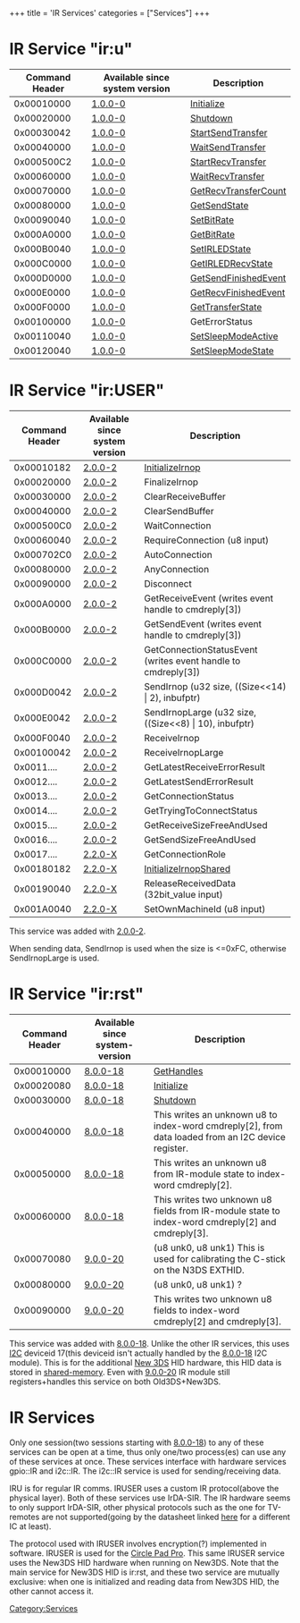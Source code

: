 +++
title = 'IR Services'
categories = ["Services"]
+++

# IR Service "ir:u"

| Command Header | Available since system version | Description                                                 |
|----------------|--------------------------------|-------------------------------------------------------------|
| 0x00010000     | [1.0.0-0](1.0.0-0 "wikilink")  | [Initialize](IRU:Initialize "wikilink")                     |
| 0x00020000     | [1.0.0-0](1.0.0-0 "wikilink")  | [Shutdown](IRU:Shutdown "wikilink")                         |
| 0x00030042     | [1.0.0-0](1.0.0-0 "wikilink")  | [StartSendTransfer](IRU:StartSendTransfer "wikilink")       |
| 0x00040000     | [1.0.0-0](1.0.0-0 "wikilink")  | [WaitSendTransfer](IRU:WaitSendTransfer "wikilink")         |
| 0x000500C2     | [1.0.0-0](1.0.0-0 "wikilink")  | [StartRecvTransfer](IRU:StartRecvTransfer "wikilink")       |
| 0x00060000     | [1.0.0-0](1.0.0-0 "wikilink")  | [WaitRecvTransfer](IRU:WaitRecvTransfer "wikilink")         |
| 0x00070000     | [1.0.0-0](1.0.0-0 "wikilink")  | [GetRecvTransferCount](IRU:GetRecvTransferCount "wikilink") |
| 0x00080000     | [1.0.0-0](1.0.0-0 "wikilink")  | [GetSendState](IRU:GetSendState "wikilink")                 |
| 0x00090040     | [1.0.0-0](1.0.0-0 "wikilink")  | [SetBitRate](IRU:SetBitRate "wikilink")                     |
| 0x000A0000     | [1.0.0-0](1.0.0-0 "wikilink")  | [GetBitRate](IRU:GetBitRate "wikilink")                     |
| 0x000B0040     | [1.0.0-0](1.0.0-0 "wikilink")  | [SetIRLEDState](IRU:SetIRLEDState "wikilink")               |
| 0x000C0000     | [1.0.0-0](1.0.0-0 "wikilink")  | [GetIRLEDRecvState](IRU:GetIRLEDRecvState "wikilink")       |
| 0x000D0000     | [1.0.0-0](1.0.0-0 "wikilink")  | [GetSendFinishedEvent](IRU:GetSendFinishedEvent "wikilink") |
| 0x000E0000     | [1.0.0-0](1.0.0-0 "wikilink")  | [GetRecvFinishedEvent](IRU:GetRecvFinishedEvent "wikilink") |
| 0x000F0000     | [1.0.0-0](1.0.0-0 "wikilink")  | [GetTransferState](IRU:GetTransferState "wikilink")         |
| 0x00100000     | [1.0.0-0](1.0.0-0 "wikilink")  | GetErrorStatus                                              |
| 0x00110040     | [1.0.0-0](1.0.0-0 "wikilink")  | [SetSleepModeActive](IRU:SetSleepModeActive "wikilink")     |
| 0x00120040     | [1.0.0-0](1.0.0-0 "wikilink")  | [SetSleepModeState](IRU:SetSleepModeState "wikilink")       |

# IR Service "ir:USER"

| Command Header | Available since system version | Description                                                      |
|----------------|--------------------------------|------------------------------------------------------------------|
| 0x00010182     | [2.0.0-2](2.0.0-2 "wikilink")  | [InitializeIrnop](IRUSER:InitializeIrnop "wikilink")             |
| 0x00020000     | [2.0.0-2](2.0.0-2 "wikilink")  | FinalizeIrnop                                                    |
| 0x00030000     | [2.0.0-2](2.0.0-2 "wikilink")  | ClearReceiveBuffer                                               |
| 0x00040000     | [2.0.0-2](2.0.0-2 "wikilink")  | ClearSendBuffer                                                  |
| 0x000500C0     | [2.0.0-2](2.0.0-2 "wikilink")  | WaitConnection                                                   |
| 0x00060040     | [2.0.0-2](2.0.0-2 "wikilink")  | RequireConnection (u8 input)                                     |
| 0x000702C0     | [2.0.0-2](2.0.0-2 "wikilink")  | AutoConnection                                                   |
| 0x00080000     | [2.0.0-2](2.0.0-2 "wikilink")  | AnyConnection                                                    |
| 0x00090000     | [2.0.0-2](2.0.0-2 "wikilink")  | Disconnect                                                       |
| 0x000A0000     | [2.0.0-2](2.0.0-2 "wikilink")  | GetReceiveEvent (writes event handle to cmdreply\[3\])           |
| 0x000B0000     | [2.0.0-2](2.0.0-2 "wikilink")  | GetSendEvent (writes event handle to cmdreply\[3\])              |
| 0x000C0000     | [2.0.0-2](2.0.0-2 "wikilink")  | GetConnectionStatusEvent (writes event handle to cmdreply\[3\])  |
| 0x000D0042     | [2.0.0-2](2.0.0-2 "wikilink")  | SendIrnop (u32 size, ((Size\<\<14) \| 2), inbufptr)              |
| 0x000E0042     | [2.0.0-2](2.0.0-2 "wikilink")  | SendIrnopLarge (u32 size, ((Size\<\<8) \| 10), inbufptr)         |
| 0x000F0040     | [2.0.0-2](2.0.0-2 "wikilink")  | ReceiveIrnop                                                     |
| 0x00100042     | [2.0.0-2](2.0.0-2 "wikilink")  | ReceiveIrnopLarge                                                |
| 0x0011....     | [2.0.0-2](2.0.0-2 "wikilink")  | GetLatestReceiveErrorResult                                      |
| 0x0012....     | [2.0.0-2](2.0.0-2 "wikilink")  | GetLatestSendErrorResult                                         |
| 0x0013....     | [2.0.0-2](2.0.0-2 "wikilink")  | GetConnectionStatus                                              |
| 0x0014....     | [2.0.0-2](2.0.0-2 "wikilink")  | GetTryingToConnectStatus                                         |
| 0x0015....     | [2.0.0-2](2.0.0-2 "wikilink")  | GetReceiveSizeFreeAndUsed                                        |
| 0x0016....     | [2.0.0-2](2.0.0-2 "wikilink")  | GetSendSizeFreeAndUsed                                           |
| 0x0017....     | [2.2.0-X](2.2.0-X "wikilink")  | GetConnectionRole                                                |
| 0x00180182     | [2.2.0-X](2.2.0-X "wikilink")  | [InitializeIrnopShared](IRUSER:InitializeIrnopShared "wikilink") |
| 0x00190040     | [2.2.0-X](2.2.0-X "wikilink")  | ReleaseReceivedData (32bit_value input)                          |
| 0x001A0040     | [2.2.0-X](2.2.0-X "wikilink")  | SetOwnMachineId (u8 input)                                       |

This service was added with [2.0.0-2](2.0.0-2 "wikilink").

When sending data, SendIrnop is used when the size is \<=0xFC, otherwise
SendIrnopLarge is used.

# IR Service "ir:rst"

| Command Header | Available since system-version  | Description                                                                                           |
|----------------|---------------------------------|-------------------------------------------------------------------------------------------------------|
| 0x00010000     | [8.0.0-18](8.0.0-18 "wikilink") | [GetHandles](IRRST:GetHandles "wikilink")                                                             |
| 0x00020080     | [8.0.0-18](8.0.0-18 "wikilink") | [Initialize](IRRST:Initialize "wikilink")                                                             |
| 0x00030000     | [8.0.0-18](8.0.0-18 "wikilink") | [Shutdown](IRRST:Shutdown "wikilink")                                                                 |
| 0x00040000     | [8.0.0-18](8.0.0-18 "wikilink") | This writes an unknown u8 to index-word cmdreply\[2\], from data loaded from an I2C device register.  |
| 0x00050000     | [8.0.0-18](8.0.0-18 "wikilink") | This writes an unknown u8 from IR-module state to index-word cmdreply\[2\].                           |
| 0x00060000     | [8.0.0-18](8.0.0-18 "wikilink") | This writes two unknown u8 fields from IR-module state to index-word cmdreply\[2\] and cmdreply\[3\]. |
| 0x00070080     | [9.0.0-20](9.0.0-20 "wikilink") | (u8 unk0, u8 unk1) This is used for calibrating the C-stick on the N3DS EXTHID.                       |
| 0x00080000     | [9.0.0-20](9.0.0-20 "wikilink") | (u8 unk0, u8 unk1) ?                                                                                  |
| 0x00090000     | [9.0.0-20](9.0.0-20 "wikilink") | This writes two unknown u8 fields to index-word cmdreply\[2\] and cmdreply\[3\].                      |

This service was added with [8.0.0-18](8.0.0-18 "wikilink"). Unlike the
other IR services, this uses [I2C](I2C "wikilink") deviceid 17(this
deviceid isn't actually handled by the [8.0.0-18](8.0.0-18 "wikilink")
I2C module). This is for the additional [New 3DS](New_3DS "wikilink")
HID hardware, this HID data is stored in
[shared-memory](IRRST_Shared_Memory "wikilink"). Even with
[9.0.0-20](9.0.0-20 "wikilink") IR module still registers+handles this
service on both Old3DS+New3DS.

# IR Services

Only one session(two sessions starting with
[8.0.0-18](8.0.0-18 "wikilink")) to any of these services can be open at
a time, thus only one/two process(es) can use any of these services at
once. These services interface with hardware services gpio::IR and
i2c::IR. The i2c::IR service is used for sending/receiving data.

IRU is for regular IR comms. IRUSER uses a custom IR protocol(above the
physical layer). Both of these services use IrDA-SIR. The IR hardware
seems to only support IrDA-SIR, other physical protocols such as the one
for TV-remotes are not supported(going by the datasheet linked
[here](Hardware "wikilink") for a different IC at least).

The protocol used with IRUSER involves encryption(?) implemented in
software. IRUSER is used for the [Circle Pad
Pro](Circle_Pad_Pro "wikilink"). This same IRUSER service uses the
New3DS HID hardware when running on New3DS. Note that the main service
for New3DS HID is ir:rst, and these two service are mutually exclusive:
when one is initialized and reading data from New3DS HID, the other
cannot access it.

[Category:Services](Category:Services "wikilink")